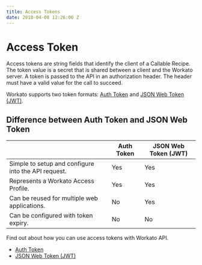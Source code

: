 ```yaml
---
title: Access Tokens
date: 2018-04-08 12:26:00 Z
---
```


# Access Token

Access tokens are string fields that identify the client of a Callable Recipe. The token value is a secret that is shared between a client and the Workato server. A token is passed to the API in an authorization header. The header must have a valid value for the call to succeed.

Workato supports two token formats: [Auth Token](/api-mgmt/auth-token.md) and [JSON Web Token (JWT)](/api-mgmt/jwt-token.md).

## Difference between Auth Token and JSON Web Token

| | Auth Token | JSON Web Token (JWT) |
| --------------------------------------------------- | --- | --- |
| Simple to setup and configure into the API request. | Yes | Yes |
| Represents a Workato Access Profile.                | Yes | Yes |
| Can be reused for multiple web applications.        | No  | Yes |
| Can be configured with token expiry.                | No  | No  |

Find out about how you can use access tokens with Workato API.
- [Auth Token](/api-mgmt/auth-token.md)
- [JSON Web Token (JWT)](/api-mgmt/jwt-token.md)
